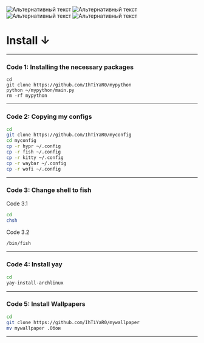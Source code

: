 ![Альтернативный текст](https://imgur.com/undefined)
![Альтернативный текст](https://imgur.com/jGcHqXL)
![Альтернативный текст](https://imgur.com/ncxYK3g)
![Альтернативный текст](hhttps://i.imgur.com/mR7669v.png)




# Install ↓

----------------------------------------------
### Code 1: Installing the necessary packages
```
cd
git clone https://github.com/IhTiYaR0/mypython
python ~/mypython/main.py
rm -rf mypython
```
-----------------------------------------------

### Code 2: Copying my configs
```bash
cd
git clone https://github.com/IhTiYaR0/myconfig
cd myconfig
cp -r hypr ~/.config
cp -r fish ~/.config
cp -r kitty ~/.config
cp -r waybar ~/.config
cp -r wofi ~/.config
```
------------------------------------------------

### Code 3: Change shell to fish

<p>Code 3.1</p>

```bash
cd
chsh
````

<p>Code 3.2</p>

```bash
/bin/fish
```
----------------------------------------------------

### Code 4: Install yay
```bash
cd
yay-install-archlinux
```

----------------------------------------------------

### Code 5: Install Wallpapers
```bash
cd
git clone https://github.com/IhTiYaR0/mywallpaper
mv mywallpaper .Обои
```

-----------------------------------------------------
